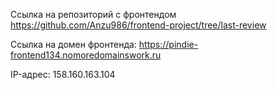 Ссылка на репозиторий с фронтендом https://github.com/Anzu986/frontend-project/tree/last-review

Ссылка на домен фронтенда: https://pindie-frontend134.nomoredomainswork.ru

IP-адрес: 158.160.163.104